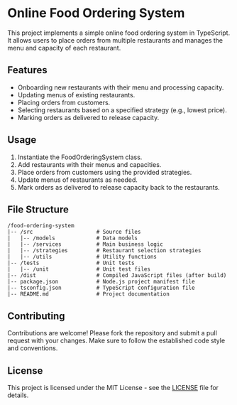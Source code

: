 # Online Food Ordering System

This project implements a simple online food ordering system in TypeScript. It allows users to place orders from multiple restaurants and manages the menu and capacity of each restaurant.

## Features

- Onboarding new restaurants with their menu and processing capacity.
- Updating menus of existing restaurants.
- Placing orders from customers.
- Selecting restaurants based on a specified strategy (e.g., lowest price).
- Marking orders as delivered to release capacity.

## Usage

1. Instantiate the FoodOrderingSystem class.
2. Add restaurants with their menus and capacities.
3. Place orders from customers using the provided strategies.
4. Update menus of restaurants as needed.
5. Mark orders as delivered to release capacity back to the restaurants.

## File Structure

```
/food-ordering-system
|-- /src                    # Source files
|   |-- /models             # Data models
|   |-- /services           # Main business logic
|   |-- /strategies         # Restaurant selection strategies
|   |-- /utils              # Utility functions
|-- /tests                  # Unit tests
|   |-- /unit               # Unit test files
|-- /dist                   # Compiled JavaScript files (after build)
|-- package.json            # Node.js project manifest file
|-- tsconfig.json           # TypeScript configuration file
|-- README.md               # Project documentation
```

## Contributing

Contributions are welcome! Please fork the repository and submit a pull request with your changes. Make sure to follow the established code style and conventions.

## License

This project is licensed under the MIT License - see the [LICENSE](LICENSE) file for details.